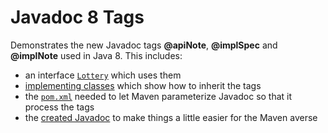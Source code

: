 # Javadoc 8 Tags

Demonstrates the new Javadoc tags **@apiNote**, **@implSpec** and **@implNote** used in Java 8. This includes:
* an interface [`Lottery`](https://github.com/CodeFX-org/demo-javadoc-8-tags/blob/master/src/main/java/org/codefx/demo/javadoc8tags/Lottery.java) which uses them
* [implementing classes](https://github.com/CodeFX-org/demo-javadoc-8-tags/tree/master/src/main/java/org/codefx/demo/javadoc8tags) which show how to inherit the tags
* the [`pom.xml`](https://github.com/CodeFX-org/demo-javadoc-8-tags/blob/master/pom.xml?ts=4#L110-L133) needed to let Maven parameterize Javadoc so that it process the tags
* the [created Javadoc](https://github.com/CodeFX-org/demo-javadoc-8-tags/tree/master/target/site/apidocs) to make things a little easier for the Maven averse

